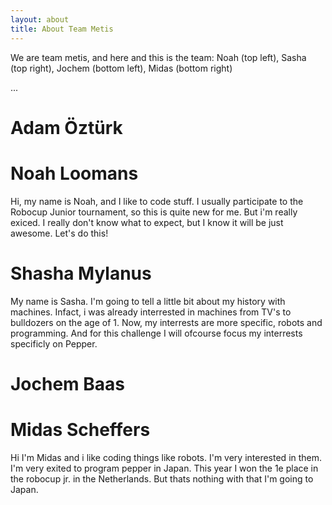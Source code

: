 ```yaml
---
layout: about
title: About Team Metis
---
```


We are team metis, and here and this is the team: Noah (top left), Sasha (top right), Jochem (bottom left), Midas (bottom right)

...

# Adam Öztürk

# Noah Loomans
Hi, my name is Noah, and I like to code stuff. I usually participate to the Robocup Junior tournament, so this is quite new for me. But i'm really exiced. I really don't know what to expect, but I know it will be just awesome. Let's do this!

# Shasha Mylanus
My name is Sasha. I'm going to tell a little bit about my history with machines. Infact, i was already interrested in machines from TV's to bulldozers on the age of 1. Now, my interrests are more specific, robots and programming. And for this challenge I will ofcourse focus my interrests specificly on Pepper.

# Jochem Baas

# Midas Scheffers
Hi I'm Midas and i like coding things like robots. I'm very interested in them. I'm very exited to program pepper in Japan. This year I won the 1e place in the robocup jr. in the Netherlands. But thats  nothing with that I'm going to Japan.
